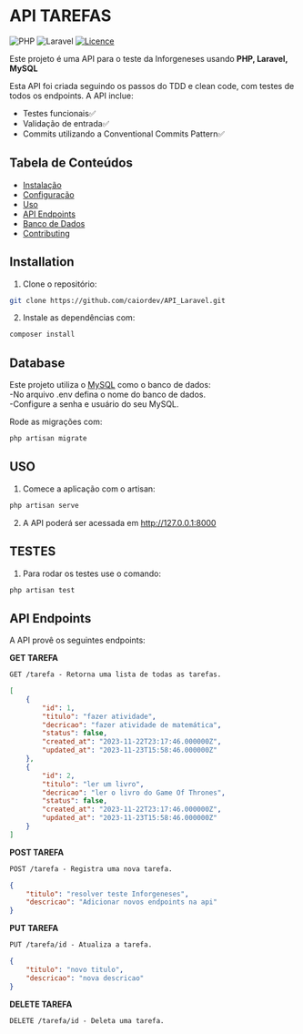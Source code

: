 # API TAREFAS

![PHP](https://img.shields.io/badge/PHP-777BB4?style=for-the-badge&logo=php&logoColor=white)
![Laravel](https://img.shields.io/badge/Laravel-FF2D20?style=for-the-badge&logo=laravel&logoColor=white)
[![Licence](https://img.shields.io/github/license/Ileriayo/markdown-badges?style=for-the-badge)](./LICENSE)

Este projeto é uma API para o teste da Inforgeneses usando **PHP, Laravel, MySQL**

Esta API foi criada seguindo os passos do TDD e clean code, com testes de todos os endpoints. A API inclue:

-   Testes funcionais✅
-   Validação de entrada✅
-   Commits utilizando a Conventional Commits Pattern✅

## Tabela de Conteúdos

-   [Instalação](#installation)
-   [Configuração](#configuration)
-   [Uso](#usage)
-   [API Endpoints](#api-endpoints)
-   [Banco de Dados](#database)
-   [Contributing](#contributing)

## Installation

1. Clone o repositório:

```bash
git clone https://github.com/caiordev/API_Laravel.git
```

2. Instale as dependências com:

```bash
composer install
```

## Database

Este projeto utiliza o [MySQL](https://www.h2database.com/html/tutorial.html) como o banco de dados:  
-No arquivo .env defina o nome do banco de dados.  
-Configure a senha e usuário do seu MySQL.

Rode as migrações com:

```bash
php artisan migrate
```

## USO

1. Comece a aplicação com o artisan:

```bash
php artisan serve
```

2. A API poderá ser acessada em http://127.0.0.1:8000

## TESTES

1. Para rodar os testes use o comando:

```bash
php artisan test
```

## API Endpoints

A API provê os seguintes endpoints:

**GET TAREFA**

```markdown
GET /tarefa - Retorna uma lista de todas as tarefas.
```

```json
[
    {
        "id": 1,
        "titulo": "fazer atividade",
        "decricao": "fazer atividade de matemática",
        "status": false,
        "created_at": "2023-11-22T23:17:46.000000Z",
        "updated_at": "2023-11-23T15:58:46.000000Z"
    },
    {
        "id": 2,
        "titulo": "ler um livro",
        "decricao": "ler o livro do Game Of Thrones",
        "status": false,
        "created_at": "2023-11-22T23:17:46.000000Z",
        "updated_at": "2023-11-23T15:58:46.000000Z"
    }
]
```

**POST TAREFA**

```markdown
POST /tarefa - Registra uma nova tarefa.
```

```json
{
    "titulo": "resolver teste Inforgeneses",
    "descricao": "Adicionar novos endpoints na api"
}
```

**PUT TAREFA**

```markdown
PUT /tarefa/id - Atualiza a tarefa.
```

```json
{
    "titulo": "novo titulo",
    "descricao": "nova descricao"
}
```

**DELETE TAREFA**

```markdown
DELETE /tarefa/id - Deleta uma tarefa.
```
